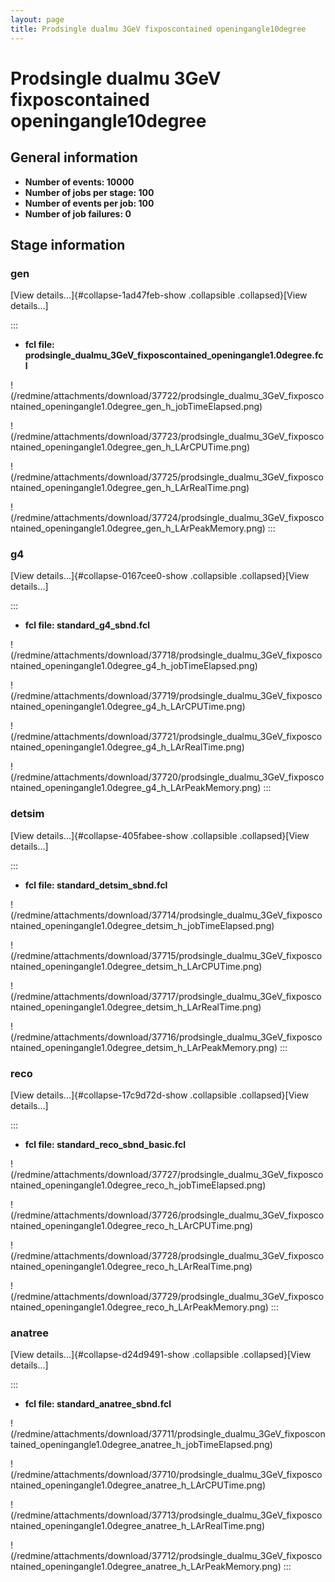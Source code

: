 ```yaml
---
layout: page
title: Prodsingle dualmu 3GeV fixposcontained openingangle10degree
---
```




Prodsingle dualmu 3GeV fixposcontained openingangle10degree
==========================================================================================================================================



General information 
----------------------------------------------------------

-   **Number of events: 10000**
-   **Number of jobs per stage: 100**
-   **Number of events per job: 100**
-   **Number of job failures: 0**



Stage information 
------------------------------------------------------



### gen 

[View details\...]{#collapse-1ad47feb-show .collapsible
.collapsed}[View details\...]

::: 
-   **fcl file:
    prodsingle\_dualmu\_3GeV\_fixposcontained\_openingangle1.0degree.fcl**

!(/redmine/attachments/download/37722/prodsingle_dualmu_3GeV_fixposcontained_openingangle1.0degree_gen_h_jobTimeElapsed.png)

!(/redmine/attachments/download/37723/prodsingle_dualmu_3GeV_fixposcontained_openingangle1.0degree_gen_h_LArCPUTime.png)

!(/redmine/attachments/download/37725/prodsingle_dualmu_3GeV_fixposcontained_openingangle1.0degree_gen_h_LArRealTime.png)

!(/redmine/attachments/download/37724/prodsingle_dualmu_3GeV_fixposcontained_openingangle1.0degree_gen_h_LArPeakMemory.png)
:::



### g4 

[View details\...]{#collapse-0167cee0-show .collapsible
.collapsed}[View details\...]

::: 
-   **fcl file: standard\_g4\_sbnd.fcl**

!(/redmine/attachments/download/37718/prodsingle_dualmu_3GeV_fixposcontained_openingangle1.0degree_g4_h_jobTimeElapsed.png)

!(/redmine/attachments/download/37719/prodsingle_dualmu_3GeV_fixposcontained_openingangle1.0degree_g4_h_LArCPUTime.png)

!(/redmine/attachments/download/37721/prodsingle_dualmu_3GeV_fixposcontained_openingangle1.0degree_g4_h_LArRealTime.png)

!(/redmine/attachments/download/37720/prodsingle_dualmu_3GeV_fixposcontained_openingangle1.0degree_g4_h_LArPeakMemory.png)
:::



### detsim 

[View details\...]{#collapse-405fabee-show .collapsible
.collapsed}[View details\...]

::: 
-   **fcl file: standard\_detsim\_sbnd.fcl**

!(/redmine/attachments/download/37714/prodsingle_dualmu_3GeV_fixposcontained_openingangle1.0degree_detsim_h_jobTimeElapsed.png)

!(/redmine/attachments/download/37715/prodsingle_dualmu_3GeV_fixposcontained_openingangle1.0degree_detsim_h_LArCPUTime.png)

!(/redmine/attachments/download/37717/prodsingle_dualmu_3GeV_fixposcontained_openingangle1.0degree_detsim_h_LArRealTime.png)

!(/redmine/attachments/download/37716/prodsingle_dualmu_3GeV_fixposcontained_openingangle1.0degree_detsim_h_LArPeakMemory.png)
:::



### reco 

[View details\...]{#collapse-17c9d72d-show .collapsible
.collapsed}[View details\...]

::: 
-   **fcl file: standard\_reco\_sbnd\_basic.fcl**

!(/redmine/attachments/download/37727/prodsingle_dualmu_3GeV_fixposcontained_openingangle1.0degree_reco_h_jobTimeElapsed.png)

!(/redmine/attachments/download/37726/prodsingle_dualmu_3GeV_fixposcontained_openingangle1.0degree_reco_h_LArCPUTime.png)

!(/redmine/attachments/download/37728/prodsingle_dualmu_3GeV_fixposcontained_openingangle1.0degree_reco_h_LArRealTime.png)

!(/redmine/attachments/download/37729/prodsingle_dualmu_3GeV_fixposcontained_openingangle1.0degree_reco_h_LArPeakMemory.png)
:::



### anatree 

[View details\...]{#collapse-d24d9491-show .collapsible
.collapsed}[View details\...]

::: 
-   **fcl file: standard\_anatree\_sbnd.fcl**

!(/redmine/attachments/download/37711/prodsingle_dualmu_3GeV_fixposcontained_openingangle1.0degree_anatree_h_jobTimeElapsed.png)

!(/redmine/attachments/download/37710/prodsingle_dualmu_3GeV_fixposcontained_openingangle1.0degree_anatree_h_LArCPUTime.png)

!(/redmine/attachments/download/37713/prodsingle_dualmu_3GeV_fixposcontained_openingangle1.0degree_anatree_h_LArRealTime.png)

!(/redmine/attachments/download/37712/prodsingle_dualmu_3GeV_fixposcontained_openingangle1.0degree_anatree_h_LArPeakMemory.png)
:::

